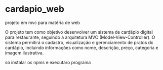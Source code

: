 # cardapio_web
projeto em mvc para matéria de web

O projeto tem como objetivo desenvolver um sistema de cardápio digital para restaurante, seguindo a arquitetura MVC (Model-View-Controller). O sistema permitirá o cadastro, visualização e gerenciamento de pratos do cardápio, incluindo informações como nome, descrição, preço, categoria e imagem ilustrativa.

só instalar os npms  e executaro programa 
